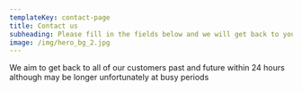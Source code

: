 ```yaml
---
templateKey: contact-page
title: Contact us
subheading: Please fill in the fields below and we will get back to you as soon as we can
image: /img/hero_bg_2.jpg
---
```

We aim to get back to all of our customers past and future within 24 hours although may be longer unfortunately at busy periods
